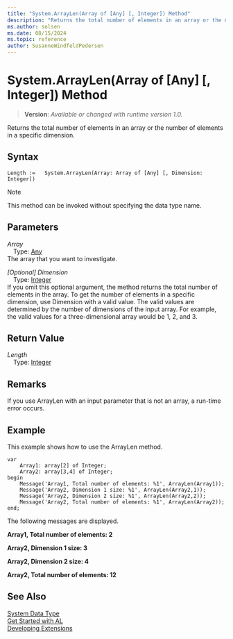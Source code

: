 ```yaml
---
title: "System.ArrayLen(Array of [Any] [, Integer]) Method"
description: "Returns the total number of elements in an array or the number of elements in a specific dimension."
ms.author: solsen
ms.date: 08/15/2024
ms.topic: reference
author: SusanneWindfeldPedersen
---
```

[//]: # (START>DO_NOT_EDIT)
[//]: # (IMPORTANT:Do not edit any of the content between here and the END>DO_NOT_EDIT.)
[//]: # (Any modifications should be made in the .xml files in the ModernDev repo.)
# System.ArrayLen(Array of [Any] [, Integer]) Method
> **Version**: _Available or changed with runtime version 1.0._

Returns the total number of elements in an array or the number of elements in a specific dimension.


## Syntax
```AL
Length :=   System.ArrayLen(Array: Array of [Any] [, Dimension: Integer])
```
> [!NOTE]
> This method can be invoked without specifying the data type name.
## Parameters
*Array*  
&emsp;Type: [Any](../any/any-data-type.md)  
The array that you want to investigate.  

*[Optional] Dimension*  
&emsp;Type: [Integer](../integer/integer-data-type.md)  
If you omit this optional argument, the method returns the total number of elements in the array. To get the number of elements in a specific dimension, use Dimension with a valid value. The valid values are determined by the number of dimensions of the input array. For example, the valid values for a three-dimensional array would be 1, 2, and 3.  


## Return Value
*Length*  
&emsp;Type: [Integer](../integer/integer-data-type.md)  



[//]: # (IMPORTANT: END>DO_NOT_EDIT)

## Remarks

If you use ArrayLen with an input parameter that is not an array, a run-time error occurs.  
  
## Example

This example shows how to use the ArrayLen method.  
  
```al
var
    Array1: array[2] of Integer;
    Array2: array[3,4] of Integer;
begin
    Message('Array1, Total number of elements: %1', ArrayLen(Array1));  
    Message('Array2, Dimension 1 size: %1', ArrayLen(Array2,1));  
    Message('Array2, Dimension 2 size: %1', ArrayLen(Array2,2));  
    Message('Array2, Total number of elements: %1', ArrayLen(Array2));  
end;
```  
  
The following messages are displayed.  
  
**Array1, Total number of elements: 2**  
  
**Array2, Dimension 1 size: 3**  
  
**Array2, Dimension 2 size: 4**  
 
**Array2, Total number of elements: 12**  


## See Also

[System Data Type](system-data-type.md)  
[Get Started with AL](../../devenv-get-started.md)  
[Developing Extensions](../../devenv-dev-overview.md)